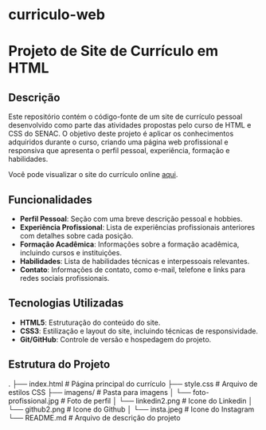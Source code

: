 # curriculo-web
# Projeto de Site de Currículo em HTML

## Descrição

Este repositório contém o código-fonte de um site de currículo pessoal desenvolvido como parte das atividades propostas pelo curso de HTML e CSS do SENAC. O objetivo deste projeto é aplicar os conhecimentos adquiridos durante o curso, criando uma página web profissional e responsiva que apresenta o perfil pessoal, experiência, formação e habilidades.

Você pode visualizar o site do currículo online [aqui](https://karinacmartins.github.io/curriculo-web/).

## Funcionalidades

- **Perfil Pessoal**: Seção com uma breve descrição pessoal e hobbies.
- **Experiência Profissional**: Lista de experiências profissionais anteriores com detalhes sobre cada posição.
- **Formação Acadêmica**: Informações sobre a formação acadêmica, incluindo cursos e instituições.
- **Habilidades**: Lista de habilidades técnicas e interpessoais relevantes.
- **Contato**: Informações de contato, como e-mail, telefone e links para redes sociais profissionais.

## Tecnologias Utilizadas

- **HTML5**: Estruturação do conteúdo do site.
- **CSS3**: Estilização e layout do site, incluindo técnicas de responsividade.
- **Git/GitHub**: Controle de versão e hospedagem do projeto.

## Estrutura do Projeto
.
├── index.html # Página principal do currículo
├── style.css # Arquivo de estilos CSS
├── imagens/ # Pasta para imagens
│ └──  foto-profissional.jpg # Foto de perfil
│ └──  linkedin2.png # Icone do Linkedin
│ └──  github2.png # Icone do Github
│ └──  insta.jpeg # Icone do Instagram
└── README.md # Arquivo de descrição do projeto

